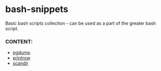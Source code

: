 # bash-snippets

Basic bash scripts collection - can be used as a part of the greater bash script.

### CONTENT:
* [pgdump](https://github.com/namig7/bash-snippets/tree/master/pgdump)
* [printrow](https://github.com/namig7/bash-snippets/tree/master/printrow)
* [scandir](https://github.com/namig7/bash-snippets/tree/master/scandir)
